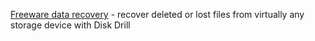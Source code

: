 [Freeware data recovery](http://www.cleverfiles.com/disk-drill-windows.html) - recover deleted or lost files from virtually any storage device with Disk Drill
